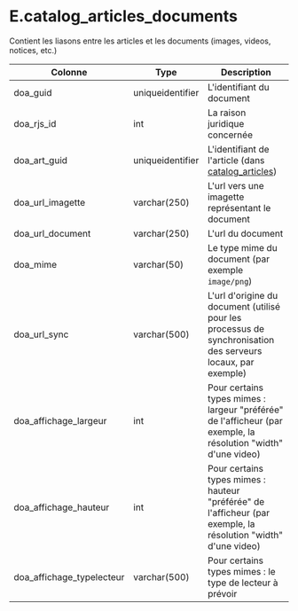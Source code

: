 # E.catalog_articles_documents

Contient les liasons entre les articles et les documents (images, videos, notices, etc.)

Colonne|Type|Description
---|---|---
doa_guid|uniqueidentifier|L'identifiant du document 
doa_rjs_id|int|La raison juridique concernée 
doa_art_guid|uniqueidentifier|L'identifiant de l'article (dans [catalog_articles](generated_catalog_articles.md)) 
doa_url_imagette|varchar(250)|L'url vers une imagette représentant le document 
doa_url_document|varchar(250)|L'url du document 
doa_mime|varchar(50)|Le type mime du document (par exemple `image/png`) 
doa_url_sync|varchar(500)|L'url d'origine du document (utilisé pour les processus de synchronisation des serveurs locaux, par exemple) 
doa_affichage_largeur|int|Pour certains types mimes : largeur "préférée" de l'afficheur (par exemple, la résolution "width" d'une video) 
doa_affichage_hauteur|int|Pour certains types mimes : hauteur "préférée" de l'afficheur (par exemple, la résolution "width" d'une video) 
doa_affichage_typelecteur|varchar(500)|Pour certains types mimes : le type de lecteur à prévoir 

